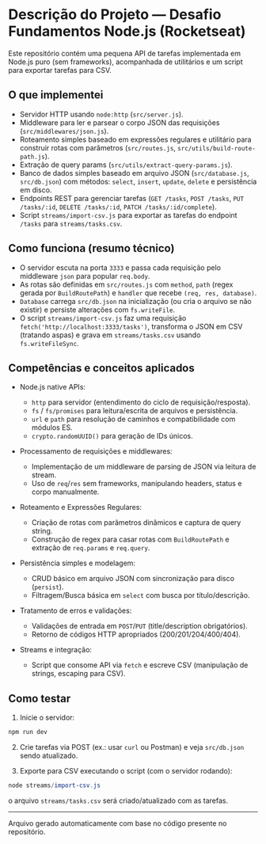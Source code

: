 # Descrição do Projeto — Desafio Fundamentos Node.js (Rocketseat)

Este repositório contém uma pequena API de tarefas implementada em Node.js puro (sem frameworks), acompanhada de utilitários e um script para exportar tarefas para CSV.

## O que implementei

- Servidor HTTP usando `node:http` (`src/server.js`).
- Middleware para ler e parsear o corpo JSON das requisições (`src/middlewares/json.js`).
- Roteamento simples baseado em expressões regulares e utilitário para construir rotas com parâmetros (`src/routes.js`, `src/utils/build-route-path.js`).
- Extração de query params (`src/utils/extract-query-params.js`).
- Banco de dados simples baseado em arquivo JSON (`src/database.js`, `src/db.json`) com métodos: `select`, `insert`, `update`, `delete` e persistência em disco.
- Endpoints REST para gerenciar tarefas (`GET /tasks`, `POST /tasks`, `PUT /tasks/:id`, `DELETE /tasks/:id`, `PATCH /tasks/:id/complete`).
- Script `streams/import-csv.js` para exportar as tarefas do endpoint `/tasks` para `streams/tasks.csv`.

## Como funciona (resumo técnico)

- O servidor escuta na porta `3333` e passa cada requisição pelo middleware `json` para popular `req.body`.
- As rotas são definidas em `src/routes.js` com `method`, `path` (regex gerada por `BuildRoutePath`) e `handler` que recebe `(req, res, database)`.
- `Database` carrega `src/db.json` na inicialização (ou cria o arquivo se não existir) e persiste alterações com `fs.writeFile`.
- O script `streams/import-csv.js` faz uma requisição `fetch('http://localhost:3333/tasks')`, transforma o JSON em CSV (tratando aspas) e grava em `streams/tasks.csv` usando `fs.writeFileSync`.

## Competências e conceitos aplicados

- Node.js native APIs:
  - `http` para servidor (entendimento do ciclo de requisição/resposta).
  - `fs` / `fs/promises` para leitura/escrita de arquivos e persistência.
  - `url` e `path` para resolução de caminhos e compatibilidade com módulos ES.
  - `crypto.randomUUID()` para geração de IDs únicos.

- Processamento de requisições e middlewares:
  - Implementação de um middleware de parsing de JSON via leitura de stream.
  - Uso de `req`/`res` sem frameworks, manipulando headers, status e corpo manualmente.

- Roteamento e Expressões Regulares:
  - Criação de rotas com parâmetros dinâmicos e captura de query string.
  - Construção de regex para casar rotas com `BuildRoutePath` e extração de `req.params` e `req.query`.

- Persistência simples e modelagem:
  - CRUD básico em arquivo JSON com sincronização para disco (`persist`).
  - Filtragem/Busca básica em `select` com busca por título/descrição.

- Tratamento de erros e validações:
  - Validações de entrada em `POST`/`PUT` (title/description obrigatórios).
  - Retorno de códigos HTTP apropriados (200/201/204/400/404).

- Streams e integração:
  - Script que consome API via `fetch` e escreve CSV (manipulação de strings, escaping para CSV).

## Como testar

1. Inicie o servidor:

```powershell
npm run dev
```

2. Crie tarefas via POST (ex.: usar `curl` ou Postman) e veja `src/db.json` sendo atualizado.

3. Exporte para CSV executando o script (com o servidor rodando):

```powershell
node streams/import-csv.js
```

o arquivo `streams/tasks.csv` será criado/atualizado com as tarefas.

---

Arquivo gerado automaticamente com base no código presente no repositório.
